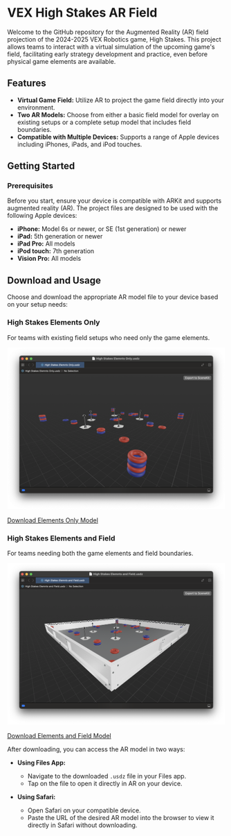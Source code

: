 # VEX High Stakes AR Field

Welcome to the GitHub repository for the Augmented Reality (AR) field projection of the 2024-2025 VEX Robotics game, High Stakes. This project allows teams to interact with a virtual simulation of the upcoming game's field, facilitating early strategy development and practice, even before physical game elements are available.

## Features

- **Virtual Game Field:** Utilize AR to project the game field directly into your environment.
- **Two AR Models:** Choose from either a basic field model for overlay on existing setups or a complete setup model that includes field boundaries.
- **Compatible with Multiple Devices:** Supports a range of Apple devices including iPhones, iPads, and iPod touches.

## Getting Started

### Prerequisites

Before you start, ensure your device is compatible with ARKit and supports augmented reality (AR). The project files are designed to be used with the following Apple devices:

- **iPhone:** Model 6s or newer, or SE (1st generation) or newer
- **iPad:** 5th generation or newer
- **iPad Pro:** All models
- **iPod touch:** 7th generation
- **Vision Pro:** All models

## Download and Usage

Choose and download the appropriate AR model file to your device based on your setup needs:

### High Stakes Elements Only
For teams with existing field setups who need only the game elements.

![Element Only Image](media/elementDemo.png)

[Download Elements Only Model](https://github.com/SuhJae/VEXHighStakesAR/raw/main/High%20Stakes%20Elements%20Only.usdz)

### High Stakes Elements and Field
For teams needing both the game elements and field boundaries.

![Element and Field Image](media/fullDemo.png)

[Download Elements and Field Model](https://github.com/SuhJae/VEXHighStakesAR/raw/main/High%20Stakes%20Elements%20and%20Field.usdz)

After downloading, you can access the AR model in two ways:

- **Using Files App:**
  - Navigate to the downloaded `.usdz` file in your Files app.
  - Tap on the file to open it directly in AR on your device.

- **Using Safari:**
  - Open Safari on your compatible device.
  - Paste the URL of the desired AR model into the browser to view it directly in Safari without downloading.

